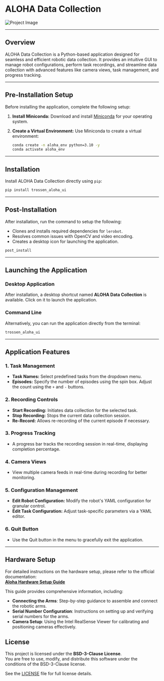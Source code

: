 
# **ALOHA Data Collection**

![Project Image](/trossen_aloha_ui/resources/aloha_gui.png)

---

## **Overview**

ALOHA Data Collection is a Python-based application designed for seamless and efficient robotic data collection. It provides an intuitive GUI to manage robot configurations, perform task recordings, and streamline data collection with advanced features like camera views, task management, and progress tracking.

---

## **Pre-Installation Setup**

Before installing the application, complete the following setup:

1. **Install Miniconda:**
   Download and install [Miniconda](https://docs.conda.io/en/latest/miniconda.html) for your operating system.

2. **Create a Virtual Environment:**
   Use Miniconda to create a virtual environment:
   ```bash
   conda create -n aloha_env python=3.10 -y
   conda activate aloha_env
   ```

---

## **Installation**

Install ALOHA Data Collection directly using `pip`:

```bash
pip install trossen_aloha_ui
```

---

## **Post-Installation**

After installation, run the command to setup the following:
- Clones and installs required dependencies for `lerobot`.
- Resolves common issues with OpenCV and video encoding.
- Creates a desktop icon for launching the application.

```bash
post_install
```

---

## **Launching the Application**

### **Desktop Application**

After installation, a desktop shortcut named **ALOHA Data Collection** is available. Click on it to launch the application.

### **Command Line**

Alternatively, you can run the application directly from the terminal:

```bash
trossen_aloha_ui
```

---

## **Application Features**

### **1. Task Management**
- **Task Names:** Select predefined tasks from the dropdown menu.
- **Episodes:** Specify the number of episodes using the spin box. Adjust the count using the `+` and `-` buttons.

### **2. Recording Controls**
- **Start Recording:** Initiates data collection for the selected task.
- **Stop Recording:** Stops the current data collection session.
- **Re-Record:** Allows re-recording of the current episode if necessary.

### **3. Progress Tracking**
- A progress bar tracks the recording session in real-time, displaying completion percentage.

### **4. Camera Views**
- View multiple camera feeds in real-time during recording for better monitoring.

### **5. Configuration Management**
- **Edit Robot Configuration:** Modify the robot's YAML configuration for granular control.
- **Edit Task Configuration:** Adjust task-specific parameters via a YAML editor.

### **6. Quit Button**
- Use the Quit button in the menu to gracefully exit the application.

---

## **Hardware Setup**

For detailed instructions on the hardware setup, please refer to the official documentation:  
[**Aloha Hardware Setup Guide**](https://docs.trossenrobotics.com/aloha_docs/)

This guide provides comprehensive information, including:

- **Connecting the Arms**: Step-by-step guidance to assemble and connect the robotic arms.
- **Serial Number Configuration**: Instructions on setting up and verifying serial numbers for the arms.
- **Camera Setup**: Using the Intel RealSense Viewer for calibrating and positioning cameras effectively.

## License

This project is licensed under the **BSD-3-Clause License**.  
You are free to use, modify, and distribute this software under the conditions of the BSD-3-Clause license.

See the [LICENSE](LICENSE) file for full license details.
